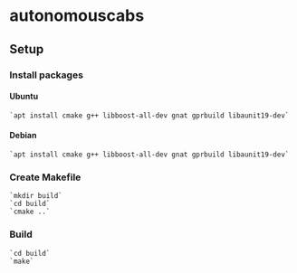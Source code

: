 # autonomouscabs
## Setup
### Install packages
#### Ubuntu
    `apt install cmake g++ libboost-all-dev gnat gprbuild libaunit19-dev`
#### Debian
    `apt install cmake g++ libboost-all-dev gnat gprbuild libaunit19-dev`
### Create Makefile
    `mkdir build`
    `cd build`
    `cmake ..`
### Build
    `cd build`
    `make`
